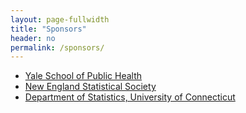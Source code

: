 ```yaml
---
layout: page-fullwidth
title: "Sponsors"
header: no
permalink: /sponsors/
---
```



- [Yale School of Public Health](https://ysph.yale.edu/)
- [New England Statistical Society](https://nestat.org)
- [Department of Statistics, University of Connecticut](https://statistics.uconn.edu)

